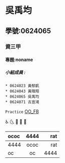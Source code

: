 # 吳禹均

## 學號:0624065

### 資三甲

#### 專題:noname

##### 小組成員 :
```
* 0624023 黃郁凱
* 0624043 黃暐翔
* 0624065 吳禹均
* 0624071 古宣鴻
```
`Practice`
[OO_FB](https://www.facebook.com/groups/1417126721769068/?ref=bookmarks)

:wheelchair: 🌜
:hankey: :poop: :rat:


|ococ|4444 |rat |
|:---|:---:|---:|
|4444|ococ |rat |
|oc  |oc   |4444|

